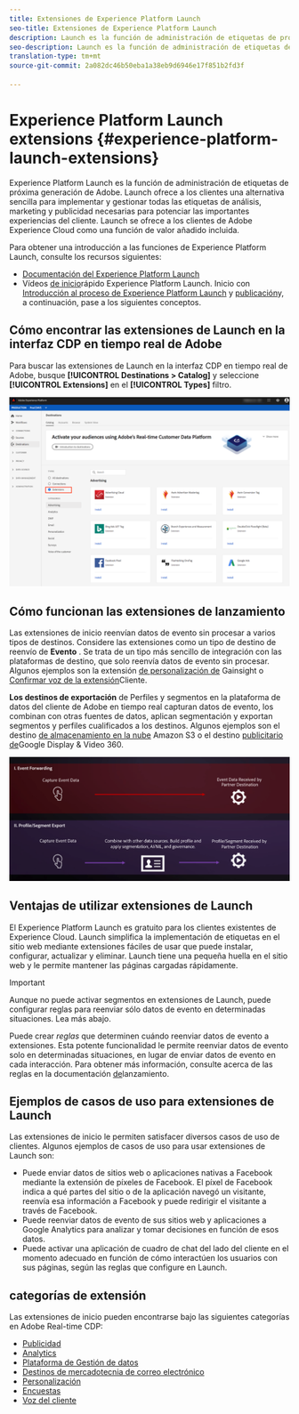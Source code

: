 ```yaml
---
title: Extensiones de Experience Platform Launch
seo-title: Extensiones de Experience Platform Launch
description: Launch es la función de administración de etiquetas de próxima generación de Adobe. Launch ofrece a los clientes una alternativa sencilla para implementar y gestionar todas las etiquetas de análisis, marketing y publicidad necesarias para potenciar las importantes experiencias del cliente.
seo-description: Launch es la función de administración de etiquetas de próxima generación de Adobe. Launch ofrece a los clientes una alternativa sencilla para implementar y gestionar todas las etiquetas de análisis, marketing y publicidad necesarias para potenciar las importantes experiencias del cliente.
translation-type: tm+mt
source-git-commit: 2a082dc46b50eba1a38eb9d6946e17f851b2fd3f

---
```



# Experience Platform Launch extensions {#experience-platform-launch-extensions}

Experience Platform Launch es la función de administración de etiquetas de próxima generación de Adobe. Launch ofrece a los clientes una alternativa sencilla para implementar y gestionar todas las etiquetas de análisis, marketing y publicidad necesarias para potenciar las importantes experiencias del cliente. Launch se ofrece a los clientes de Adobe Experience Cloud como una función de valor añadido incluida.

Para obtener una introducción a las funciones de Experience Platform Launch, consulte los recursos siguientes:
* [Documentación del Experience Platform Launch](https://docs.adobe.com/content/help/es-ES/launch/using/overview.html)
* Vídeos [de inicio](https://docs.adobe.com/content/help/en/launch/using/intro/get-started/videos.html)rápido Experience Platform Launch. Inicio con [Introducción al proceso de Experience Platform Launch](https://www.youtube.com/embed/rwqqkG1SERU) y [publicación](https://helpx.adobe.com/es/analytics/how-to/adobe-launch-publishing-process.html)y, a continuación, pase a los siguientes conceptos.

## Cómo encontrar las extensiones de Launch en la interfaz CDP en tiempo real de Adobe

Para buscar las extensiones de Launch en la interfaz CDP en tiempo real de Adobe, busque **[!UICONTROL Destinations > Catalog]** y seleccione **[!UICONTROL Extensions]** en el **[!UICONTROL Types]** filtro.

![Filtro Extensiones en la interfaz](/help/rtcdp/destinations/assets/extensions-filter.png)

## Cómo funcionan las extensiones de lanzamiento

Las extensiones de inicio reenvían datos de evento sin procesar a varios tipos de destinos. Considere las extensiones como un tipo de destino de reenvío de **Evento** . Se trata de un tipo más sencillo de integración con las plataformas de destino, que solo reenvía datos de evento sin procesar. Algunos ejemplos son la extensión [de personalización de](/help/rtcdp/destinations/gainsight-extension.md) Gainsight o [Confirmar voz de la extensión](/help/rtcdp/destinations/confirmit-digital-feedback-extension.md)Cliente.

**Los destinos de exportación** de Perfiles y segmentos en la plataforma de datos del cliente de Adobe en tiempo real capturan datos de evento, los combinan con otras fuentes de datos, aplican segmentación y exportan segmentos y perfiles cualificados a los destinos. Algunos ejemplos son el destino [de almacenamiento en la nube](/help/rtcdp/destinations/amazon-s3-destination.md) Amazon S3 o el destino [publicitario de](/help/rtcdp/destinations/google-dv360-destination.md)Google Display &amp; Video 360.

![Extensiones de Experience Platform Launch en comparación con otros destinos](/help/rtcdp/destinations/assets/launch-and-other-destinations.png)

## Ventajas de utilizar extensiones de Launch

El Experience Platform Launch es gratuito para los clientes existentes de Experience Cloud. Launch simplifica la implementación de etiquetas en el sitio web mediante extensiones fáciles de usar que puede instalar, configurar, actualizar y eliminar. Launch tiene una pequeña huella en el sitio web y le permite mantener las páginas cargadas rápidamente.

>[!IMPORTANT]
>
>Aunque no puede activar segmentos en extensiones de Launch, puede configurar reglas para reenviar sólo datos de evento en determinadas situaciones. Lea más abajo.

Puede crear *reglas* que determinen cuándo reenviar datos de evento a extensiones. Esta potente funcionalidad le permite reenviar datos de evento solo en determinadas situaciones, en lugar de enviar datos de evento en cada interacción. Para obtener más información, consulte acerca de las reglas en la documentación [de](https://docs.adobe.com/help/es-ES/launch/using/reference/manage-resources/rules.html)lanzamiento.

## Ejemplos de casos de uso para extensiones de Launch

Las extensiones de inicio le permiten satisfacer diversos casos de uso de clientes. Algunos ejemplos de casos de uso para usar extensiones de Launch son:

* Puede enviar datos de sitios web o aplicaciones nativas a Facebook mediante la extensión de píxeles de Facebook. El píxel de Facebook indica a qué partes del sitio o de la aplicación navegó un visitante, reenvía esa información a Facebook y puede redirigir el visitante a través de Facebook.
* Puede reenviar datos de evento de sus sitios web y aplicaciones a Google Analytics para analizar y tomar decisiones en función de esos datos.
* Puede activar una aplicación de cuadro de chat del lado del cliente en el momento adecuado en función de cómo interactúen los usuarios con sus páginas, según las reglas que configure en Launch.


## categorías de extensión

Las extensiones de inicio pueden encontrarse bajo las siguientes categorías en Adobe Real-time CDP:

* [Publicidad](/help/rtcdp/destinations/advertising-destinations.md)
* [Analytics](/help/rtcdp/destinations/analytics-destinations.md)
* [Plataforma de Gestión de datos](/help/rtcdp/destinations/dmp-destinations.md)
* [Destinos de mercadotecnia de correo electrónico](/help/rtcdp/destinations/email-marketing-destinations.md)
* [Personalización](/help/rtcdp/destinations/personalization-destinations.md)
* [Encuestas](/help/rtcdp/destinations/survey-destinations.md)
* [Voz del cliente](/help/rtcdp/destinations/voice-of-customer-destinations.md)
